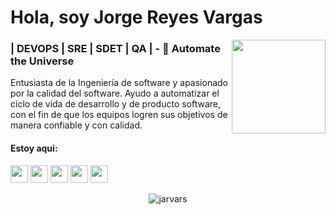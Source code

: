 <h1>️Hola, soy Jorge Reyes Vargas</h1>
<img width="150" src="https://github.com/jarvars/jarvars.github.io/blob/master/assets/img/logo1.png?raw=true" align=right >
<h3>| DEVOPS | SRE | SDET | QA | - 🤖 Automate the Universe</h3>

Entusiasta de la Ingeniería de software y apasionado por la calidad del software.
Ayudo a automatizar el ciclo de vida de desarrollo y de producto software, con el fin de que los equipos logren sus objetivos de manera confiable y con calidad.

#### Estoy aquí:
<p><a href="mailto:soyjarvars@gmail.com"><img height="28" width="28" src="https://cdn.jsdelivr.net/npm/simple-icons@v3/icons/gmail.svg"/></a> <a href="https://www.linkedin.com/in/jarvars"><img height="28" width="28" src="https://cdn.jsdelivr.net/npm/simple-icons@v3/icons/linkedin.svg"/></a> <a href="https://www.twitter.com/jar_vars"><img height="28" width="28" src="https://cdn.jsdelivr.net/npm/simple-icons@v3/icons/twitter.svg"/></a> <a href="https://steamcommunity.com/id/jarvars/"><img height="28" width="28" src="https://cdn.jsdelivr.net/npm/simple-icons@v3/icons/steam.svg"/></a> <a href="https://dev.to/jarvars"><img height="28" width="28" src="https://cdn.jsdelivr.net/npm/simple-icons@v3/icons/dev-dot-to.svg"/></a>
</p>

<p align="center">
 <img src="https://github-readme-stats.vercel.app/api?username=jarvars&show_icons=true" alt="jarvars" />
</p>
